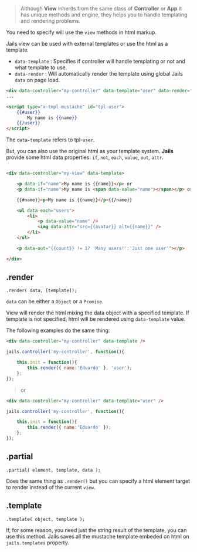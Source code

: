 >Although **View** inherits from the same class of **Controller** or **App** it has unique methods and engine, they helps you to handle templating and rendering problems.

You need to specify will use the `view` methods in html markup.

Jails view can be used with external templates or use the html as a template.

- `data-template` : Specifies if controller will handle templating or not and what template to use.
- `data-render` : Will automatically render the template using global Jails `data` on page load.

```html
<div data-controller="my-controller" data-template="user" data-render="true"></div>
...

<script type="x-tmpl-mustache" id="tpl-user">
    {{#user}}
        My name is {{name}}
    {{/user}}
</script>
```
The `data-template` refers to tpl-`user`.

But, you can also use the original html as your template system.
**Jails** provide some html data properties:
`if`, `not`, `each`, `value`, `out`, `attr`.

```html

<div data-controller="my-view" data-template>

    <p data-if="name">My name is {{name}}</p> or
    <p data-if="name">My name is <span data-value="name"></span></p> or

    {{#name}}<p>My name is {{name}}</p>{{/name}}

    <ul data-each="users">
        <li>
            <p data-value="name" />
            <img data-attr="src={{avatar}} alt={{name}}" />
        </li>
    </ul>

    <p data-out="{{count}} != 1? 'Many users!':'Just one user'"></p>

</div>

```


## .render
    .render( data, [template]);

`data` can be either a `Object` or a `Promise`.

View will render the html mixing the data object with a specified template. If template is not specified, html will be rendered using `data-template` value.

The following examples do the same thing:

```html
<div data-controller="my-controller" data-template />
```

```js
jails.controller('my-controller', function(){

    this.init = function(){
        this.render({ name:'Eduardo' }, 'user');
    };
});
```

> or


```html
<div data-controller="my-controller" data-template="user" />
```

```js
jails.controller('my-controller', function(){

    this.init = function(){
        this.render({ name:'Eduardo' });
    };
});
```

## .partial
    .partial( element, template, data );

Does the same thing as `.render()` but you can specify a html element target to render instead of the current `view`.


## .template
    .template( object, template );

If, for some reason, you need just the string result of the template, you can use this method.
Jails saves all the mustache template embeded on html on `jails.templates` property.

